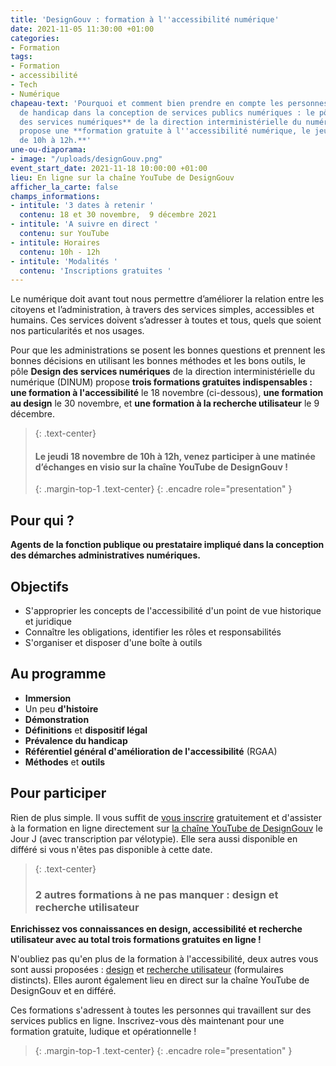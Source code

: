 ```yaml
---
title: 'DesignGouv : formation à l''accessibilité numérique'
date: 2021-11-05 11:30:00 +01:00
categories:
- Formation
tags:
- Formation
- accessibilité
- Tech
- Numérique
chapeau-text: 'Pourquoi et comment bien prendre en compte les personnes en situation
  de handicap dans la conception de services publics numériques : le pôle **Design
  des services numériques** de la direction interministérielle du numérique (DINUM)
  propose une **formation gratuite à l''accessibilité numérique, le jeudi 18 novembre,
  de 10h à 12h.**'
une-ou-diaporama:
- image: "/uploads/designGouv.png"
event_start_date: 2021-11-18 10:00:00 +01:00
lieu: En ligne sur la chaîne YouTube de DesignGouv
afficher_la_carte: false
champs_informations:
- intitule: '3 dates à retenir '
  contenu: 18 et 30 novembre,  9 décembre 2021
- intitule: 'A suivre en direct '
  contenu: sur YouTube
- intitule: Horaires
  contenu: 10h - 12h
- intitule: 'Modalités '
  contenu: 'Inscriptions gratuites '
---
```


Le numérique doit avant tout nous permettre d’améliorer la relation entre les citoyens et l’administration, à travers des services simples, accessibles et humains. Ces services doivent s’adresser à toutes et tous, quels que soient nos particularités et nos usages.

Pour que les administrations se posent les bonnes questions et prennent les bonnes décisions en utilisant les bonnes méthodes et les bons outils, le pôle **Design des services numériques** de la direction interministérielle du numérique (DINUM) propose **trois formations gratuites indispensables : une formation à l'accessibilité** le 18 novembre (ci-dessous), **une formation au design** le 30 novembre, et **une formation à la recherche utilisateur** le 9 décembre.

> {: .text-center}
>
> #### **Le jeudi 18 novembre de 10h à 12h, venez participer à une matinée d’échanges en visio sur la chaîne YouTube de DesignGouv !**
>
> {: .margin-top-1 .text-center}
{: .encadre role="presentation" }

## Pour qui ?

**Agents de la fonction publique ou prestataire impliqué dans la conception des démarches administratives numériques.**

## Objectifs

* S'approprier les concepts de l'accessibilité d'un point de vue historique et juridique
* Connaître les obligations, identifier les rôles et responsabilités
* S'organiser et disposer d'une boîte à outils

## Au programme

* **Immersion**
* Un peu **d'histoire**
* **Démonstration**
* **Définitions** et **dispositif légal**
* **Prévalence du handicap**
* **Référentiel général d'amélioration de l'accessibilité** (RGAA)
* **Méthodes** et **outils**

## Pour participer 

Rien de plus simple. Il vous suffit de [vous inscrire](https://design.numerique.gouv.fr/formations/accessibilite/) gratuitement et d'assister à la formation en ligne directement sur [la chaîne YouTube de DesignGouv](https://www.youtube.com/channel/UCMH9lC8dSlRVRfb0LoKuJZw/featured) le Jour J (avec transcription par vélotypie). Elle sera aussi disponible en différé si vous n'êtes pas disponible à cette date.

> {: .text-center}
>
> ### 2 autres formations à ne pas manquer : design et recherche utilisateur

**Enrichissez vos connaissances en design, accessibilité et recherche utilisateur avec au total trois formations gratuites en ligne !**

N'oubliez pas qu'en plus de la formation à l'accessibilité, deux autres vous sont aussi proposées : [design](https://design.numerique.gouv.fr/formations/design/) et [recherche utilisateur](https://design.numerique.gouv.fr/formations/recherche-utilisateur/) (formulaires distincts). Elles auront également lieu en direct sur la chaîne YouTube de DesignGouv et en différé.

Ces formations s'adressent à toutes les personnes qui travaillent sur des services publics en ligne. Inscrivez-vous dès maintenant pour une formation gratuite, ludique et opérationnelle !
>
> {: .margin-top-1 .text-center}
{: .encadre role="presentation" }